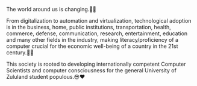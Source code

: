 The world around us is changing.🌱💯

From digitalization to automation and virtualization, technological adoption is in the business, home, 
public institutions, transportation, health, commerce, defense, communication, research, entertainment, 
education and many other fields in the industry, making literacy/proficiency of a computer crucial for 
the economic well-being of a country in the 21st century.🤖🦾

This society is rooted to developing internationally competent Computer Scientists and computer 
consciousness for the general University of Zululand student populous.😎❤️

